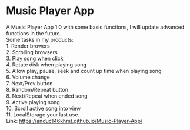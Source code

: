 # Music Player App
A Music Player App 1.0 with some basic functions, I will update advanced functions in the future. 
<br/>
Some tasks in my products: 
 <br/>   1. Render browers
  <br/>  2. Scrolling browsers
    <br/>3. Play song when click
  <br/>  4. Rotate disk when playing song
  <br/>  5. Allow play, pause, seek and count up time when playing song
 <br/>   6. Volume change
 <br/>   7. Next/Prev button
<br/>    8. Random/Repeat button
<br/>    8. Next/Repeat when ended song
 <br/>   9. Active playing song
<br/>    10. Scroll active song into view
<br/>    11. LocalStorage your last use.
<br/>Link: https://anduc146khmt.github.io/Music-Player-App/
